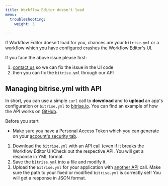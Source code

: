 ```yaml
---
title: Workflow Editor doesn't load
menu:
  troubleshooting:
    weight: 3

---
```

If Workflow Editor doesn't load for you, chances are your `bitrise.yml` or a workflow which you have configured crashes the Workflow Editor's UI.

If you face the above issue please first:

1. [contact us](https://www.bitrise.io/contact) so we can fix the issue in the UI code
2. then you can fix the `bitrise.yml` through our API

## Managing bitrise.yml with API

In short, you can use a simple `curl` call to **download** and to **upload** an app's configuration or `bitrise.yml` to [bitrise.io](https://www.bitrise.io). You can find an example of how the API works on [GitHub](https://github.com/bitrise-io/bitrise/blob/master/_examples/experimentals/upload_download_bitrise_io/bitrise.yml).

Before you start

* Make sure you have a Personal Access Token which you can generate on your [account's security tab](https://www.bitrise.io/me/profile#/security).

1. Download the `bitrise.yml` with an [API call](/api/v0.1/#get-appsapp-slugbitriseyml) (even if it breaks the Workflow Editor UI)Check out the respective API. You will get a response in YML format.
2. Save the `bitrise.yml` into a file and modify it.
3. Upload the `bitrise.yml` for your application with [another API](/api/v0.1/#post-appsapp-slugbitriseyml) call. Make sure the path to your fixed or modified `bitrise.yml` is correctly set! You will get a response in JSON format.